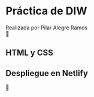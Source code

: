 # Práctica de DIW
Realizada por Pilar Alegre Ramos  
🥇

## HTML y CSS

## Despliegue en Netlify

👀

